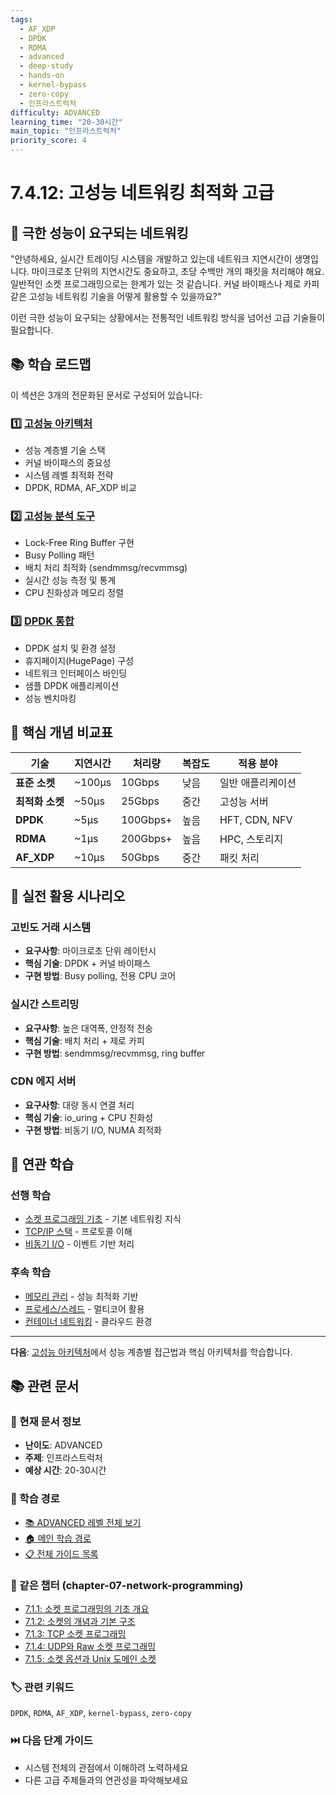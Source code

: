 ```yaml
---
tags:
  - AF_XDP
  - DPDK
  - RDMA
  - advanced
  - deep-study
  - hands-on
  - kernel-bypass
  - zero-copy
  - 인프라스트럭처
difficulty: ADVANCED
learning_time: "20-30시간"
main_topic: "인프라스트럭처"
priority_score: 4
---
```


# 7.4.12: 고성능 네트워킹 최적화 고급

## 🎯 극한 성능이 요구되는 네트워킹

"안녕하세요, 실시간 트레이딩 시스템을 개발하고 있는데 네트워크 지연시간이 생명입니다. 마이크로초 단위의 지연시간도 중요하고, 초당 수백만 개의 패킷을 처리해야 해요. 일반적인 소켓 프로그래밍으로는 한계가 있는 것 같습니다. 커널 바이패스나 제로 카피 같은 고성능 네트워킹 기술을 어떻게 활용할 수 있을까요?"

이런 극한 성능이 요구되는 상황에서는 전통적인 네트워킹 방식을 넘어선 고급 기술들이 필요합니다.

## 📚 학습 로드맵

이 섹션은 3개의 전문화된 문서로 구성되어 있습니다:

### 1️⃣ [고성능 아키텍처](./07-05-high-performance-architecture.md)

- 성능 계층별 기술 스택
- 커널 바이패스의 중요성
- 시스템 레벨 최적화 전략
- DPDK, RDMA, AF_XDP 비교

### 2️⃣ [고성능 분석 도구](./07-45-high-performance-analysis-tool.md)

- Lock-Free Ring Buffer 구현
- Busy Polling 패턴
- 배치 처리 최적화 (sendmmsg/recvmmsg)
- 실시간 성능 측정 및 통계
- CPU 친화성과 메모리 정렬

### 3️⃣ [DPDK 통합](./07c-dpdk-integration.md)

- DPDK 설치 및 환경 설정
- 휴지페이지(HugePage) 구성
- 네트워크 인터페이스 바인딩
- 샘플 DPDK 애플리케이션
- 성능 벤치마킹

## 🎯 핵심 개념 비교표

| 기술 | 지연시간 | 처리량 | 복잡도 | 적용 분야 |
|------|----------|---------|--------|----------|
| **표준 소켓** | ~100μs | 10Gbps | 낮음 | 일반 애플리케이션 |
| **최적화 소켓** | ~50μs | 25Gbps | 중간 | 고성능 서버 |
| **DPDK** | ~5μs | 100Gbps+ | 높음 | HFT, CDN, NFV |
| **RDMA** | ~1μs | 200Gbps+ | 높음 | HPC, 스토리지 |
| **AF_XDP** | ~10μs | 50Gbps | 중간 | 패킷 처리 |

## 🚀 실전 활용 시나리오

### 고빈도 거래 시스템

- **요구사항**: 마이크로초 단위 레이턴시
- **핵심 기술**: DPDK + 커널 바이패스
- **구현 방법**: Busy polling, 전용 CPU 코어

### 실시간 스트리밍

- **요구사항**: 높은 대역폭, 안정적 전송
- **핵심 기술**: 배치 처리 + 제로 카피
- **구현 방법**: sendmmsg/recvmmsg, ring buffer

### CDN 에지 서버

- **요구사항**: 대량 동시 연결 처리
- **핵심 기술**: io_uring + CPU 친화성
- **구현 방법**: 비동기 I/O, NUMA 최적화

## 🔗 연관 학습

### 선행 학습

- [소켓 프로그래밍 기초](./07-01-socket-basics.md) - 기본 네트워킹 지식
- [TCP/IP 스택](./07-13-tcp-ip-stack.md) - 프로토콜 이해
- [비동기 I/O](../chapter-06-file-io/06-03-01-async-io-fundamentals.md) - 이벤트 기반 처리

### 후속 학습

- [메모리 관리](../chapter-03-memory-system/) - 성능 최적화 기반
- [프로세스/스레드](../chapter-01-process-thread/) - 멀티코어 활용
- [컨테이너 네트워킹](../chapter-13-container-kubernetes/) - 클라우드 환경

---

**다음**: [고성능 아키텍처](./07-05-high-performance-architecture.md)에서 성능 계층별 접근법과 핵심 아키텍처를 학습합니다.

## 📚 관련 문서

### 📖 현재 문서 정보

- **난이도**: ADVANCED
- **주제**: 인프라스트럭처
- **예상 시간**: 20-30시간

### 🎯 학습 경로

- [📚 ADVANCED 레벨 전체 보기](../learning-paths/advanced/)
- [🏠 메인 학습 경로](../learning-paths/)
- [📋 전체 가이드 목록](../README.md)

### 📂 같은 챕터 (chapter-07-network-programming)

- [7.1.1: 소켓 프로그래밍의 기초 개요](./07-01-socket-basics.md)
- [7.1.2: 소켓의 개념과 기본 구조](./07-02-socket-fundamentals.md)
- [7.1.3: TCP 소켓 프로그래밍](./07-10-tcp-programming.md)
- [7.1.4: UDP와 Raw 소켓 프로그래밍](./07-11-udp-raw-sockets.md)
- [7.1.5: 소켓 옵션과 Unix 도메인 소켓](./07-12-socket-options-unix.md)

### 🏷️ 관련 키워드

`DPDK`, `RDMA`, `AF_XDP`, `kernel-bypass`, `zero-copy`

### ⏭️ 다음 단계 가이드

- 시스템 전체의 관점에서 이해하려 노력하세요
- 다른 고급 주제들과의 연관성을 파악해보세요
